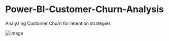 # Power-BI-Customer-Churn-Analysis
Analyzing Customer Churn for retention strategies

![image](https://github.com/monika192/Power-BI-Customer-Churn-Analysis/assets/70840949/a3e06ebe-8ec9-49e6-a702-c7f476c946a0)
